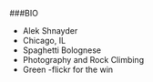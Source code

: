 ###BIO

- Alek Shnayder
- Chicago, IL
- Spaghetti Bolognese
- Photography and Rock Climbing
- Green
-flickr for the win